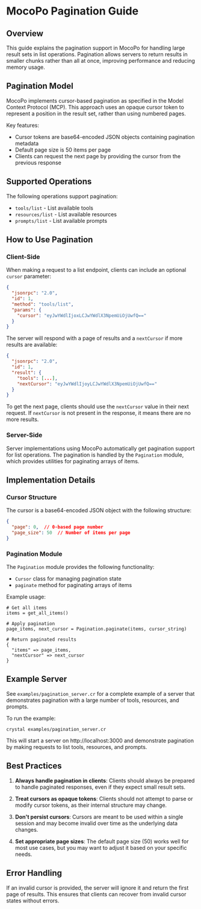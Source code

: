 # MocoPo Pagination Guide

## Overview

This guide explains the pagination support in MocoPo for handling large result sets in list operations. Pagination allows servers to return results in smaller chunks rather than all at once, improving performance and reducing memory usage.

## Pagination Model

MocoPo implements cursor-based pagination as specified in the Model Context Protocol (MCP). This approach uses an opaque cursor token to represent a position in the result set, rather than using numbered pages.

Key features:
- Cursor tokens are base64-encoded JSON objects containing pagination metadata
- Default page size is 50 items per page
- Clients can request the next page by providing the cursor from the previous response

## Supported Operations

The following operations support pagination:

- `tools/list` - List available tools
- `resources/list` - List available resources
- `prompts/list` - List available prompts

## How to Use Pagination

### Client-Side

When making a request to a list endpoint, clients can include an optional `cursor` parameter:

```json
{
  "jsonrpc": "2.0",
  "id": 1,
  "method": "tools/list",
  "params": {
    "cursor": "eyJwYWdlIjoxLCJwYWdlX3NpemUiOjUwfQ=="
  }
}
```

The server will respond with a page of results and a `nextCursor` if more results are available:

```json
{
  "jsonrpc": "2.0",
  "id": 1,
  "result": {
    "tools": [...],
    "nextCursor": "eyJwYWdlIjoyLCJwYWdlX3NpemUiOjUwfQ=="
  }
}
```

To get the next page, clients should use the `nextCursor` value in their next request. If `nextCursor` is not present in the response, it means there are no more results.

### Server-Side

Server implementations using MocoPo automatically get pagination support for list operations. The pagination is handled by the `Pagination` module, which provides utilities for paginating arrays of items.

## Implementation Details

### Cursor Structure

The cursor is a base64-encoded JSON object with the following structure:

```json
{
  "page": 0,  // 0-based page number
  "page_size": 50  // Number of items per page
}
```

### Pagination Module

The `Pagination` module provides the following functionality:

- `Cursor` class for managing pagination state
- `paginate` method for paginating arrays of items

Example usage:

```crystal
# Get all items
items = get_all_items()

# Apply pagination
page_items, next_cursor = Pagination.paginate(items, cursor_string)

# Return paginated results
{
  "items" => page_items,
  "nextCursor" => next_cursor
}
```

## Example Server

See `examples/pagination_server.cr` for a complete example of a server that demonstrates pagination with a large number of tools, resources, and prompts.

To run the example:

```
crystal examples/pagination_server.cr
```

This will start a server on http://localhost:3000 and demonstrate pagination by making requests to list tools, resources, and prompts.

## Best Practices

1. **Always handle pagination in clients**: Clients should always be prepared to handle paginated responses, even if they expect small result sets.

2. **Treat cursors as opaque tokens**: Clients should not attempt to parse or modify cursor tokens, as their internal structure may change.

3. **Don't persist cursors**: Cursors are meant to be used within a single session and may become invalid over time as the underlying data changes.

4. **Set appropriate page sizes**: The default page size (50) works well for most use cases, but you may want to adjust it based on your specific needs.

## Error Handling

If an invalid cursor is provided, the server will ignore it and return the first page of results. This ensures that clients can recover from invalid cursor states without errors.
